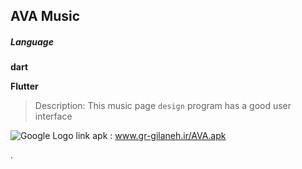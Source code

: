 ## AVA Music

##### Language
**dart**

**Flutter**
>Description: This music page `design` program has a good user interface

![Google Logo](https://www.google.com/images/srpr/logo11w.png)
link apk :
www.gr-gilaneh.ir/AVA.apk

.
